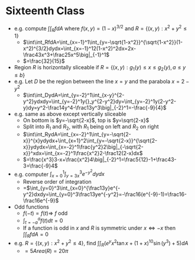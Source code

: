 # Sixteenth Class
* e.g. compute $\int\int_RfdA$ where $f(x, y)=(1-x)^{3/2}$ and $R=\{(x, y): x^2+y^2\leq 1\}$
  * $\int\int_RfdA=\int_{x=-1}^1\int_{y=-\sqrt{1-x^2}}^{\sqrt{1-x^2}}(1-x^2)^{3/2}dydx=\int_{x=-1}^12(1-x^2)^2dx=2x-\frac43x^3+\frac25x^5\big|_{-1}^1$
  * $=\frac{32}{15}$
* Region $R$ is horizontally sliceable if $R=\{(x, y): g_1(y)\leq x\leq g_2(y), a\leq y\leq b\}$
* e.g. Let $D$ be the region between the line $x=y$ and the parabola $x=2-y^2$
  * $\int\int_DydA=\int_{y=-2}^1\int_{x-y}^{2-y^2}ydxdy=\int_{y=-2}^1y{}_y^{2-y^2}dy=\int_{y=-2}^1y(2-y^2-y)dy=y^2-\frac14y^4-\frac13y^3\big|_{-2}^1=-\frac{-9}{4}$
* e.g. same as above except vertically sliceable
  * On bottom is $y=-\sqrt{2-x}$, top is $y=\sqrt{2-x}$
  * Split into $R_1$ and $R_2$, with $R_1$ being on left and $R_2$ on right
  * $\int\int_RydA=\int_{x=-2}^1\int_{y=-\sqrt{2-x}}^{x}ydydx+\int_{x=1}^2\int_{y=-\sqrt{2-x}}^{\sqrt{2-x}}ydydx=\int_{x=-2}^1\frac{y^2}2\big|_{-\sqrt{2-x}}^xdx=\int_{x=-2}^1\frac{x^2}2-\frac12(2-x)dx$
  * $=\frac{x^3}3-x+\frac{x^2}4\big|_{-2}^1=\frac5{12}-1+\frac43-3=\frac{-9}4$
* e.g. computer $\int_{x=0}^1\int_{y=3x}^3e^{-y^2}dydx$
  * Reverse order of integration
  * =$\int_{y=0}^3\int_{x=0}^{\frac13y}e^{-y^2}dxdy=\int_{y=0}^3\frac13ye^{-y^2}=-\frac16(e^{-9}-1)=\frac16-\frac16e^{-9}$
* Odd functions
  * $f(-t)=f(t)\Rightarrow$ $f$ odd
  * $\int_{t=-a}^af(t)dt=0$
  * If a function is odd in $x$ and $R$ is symmetric under $x\Leftrightarrow-x$ then $\int\int_RfdA=0$
* e.g. $R=\{(x, y): x^2+y^2\leq 4\}$, find $\int\int_R(e^yx^2\tan x+(1+x)^{10}\sin(y^3)+5)dA$
  * $=5Area(R)=20\pi$